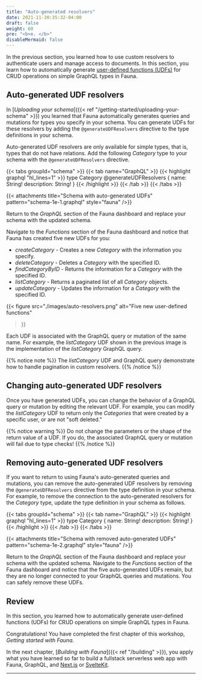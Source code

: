```yaml
---
title: "Auto-generated resolvers"
date: 2021-11-30:35:32-04:00
draft: false
weight: 60
pre: "<b>e. </b>"
disableMermaid: false
---
```


In the previous section, you learned how to use custom resolvers to authenticate users and manage access to documents. In this section, you learn how to automatically generate [user-defined functions (UDFs)][udf] for CRUD operations on simple GraphQL types in Fauna.

## Auto-generated UDF resolvers

In [*Uploading your schema*]({{< ref "/getting-started/uploading-your-schema" >}}) you learned that Fauna automatically generates queries and mutations for types you specify in your schema. You can generate UDFs for these resolvers by adding the `@generateUDFResolvers` directive to the type definitions in your schema.

Auto-generated UDF resolvers are only available for simple types, that is, types that do not have relations. Add the following *Category* type to your schema with the `@generateUDFResolvers` directive.

{{< tabs groupId="schema" >}}
{{< tab name="GraphQL" >}}
{{< highlight graphql "hl_lines=1" >}}
type Category @generateUDFResolvers {
    name: String!
    description: String!
}
{{< /highlight >}}
{{< /tab >}}
{{< /tabs >}}

{{< attachments
      title="Schema with auto-generated UDFs"
      pattern="schema-1e-1.graphql"
      style="fauna"
/>}}

Return to the *GraphQL* section of the Fauna dashboard and replace your schema with the updated schema.

Navigate to the *Functions* section of the Fauna dashboard and notice that Fauna has created five new UDFs for you:
* *createCategory* - Creates a new *Category* with the information you specify.
* *deleteCategory* - Deletes a *Category* with the specified ID.
* *findCategoryByID* - Returns the information for a *Category* with the specified ID.
* *listCategory* - Returns a paginated list of all *Category* objects.
* *updateCategory* - Updates the information for a *Category* with the specified ID.

{{< figure
  src="./images/auto-resolvers.png"
  alt="Five new user-defined functions"
>}}

Each UDF is associated with the GraphQL query or mutation of the same name. For example, the *listCategory* UDF shown in the previous image is the implementation of the *listCategory* GraphQL query.

{{% notice note %}}
The *listCategory* UDF and GraphQL query demonstrate how to handle pagination in custom resolvers.
{{% /notice %}}

## Changing auto-generated UDF resolvers

Once you have generated UDFs, you can change the behavior of a GraphQL query or mutation by editing the relevant UDF. For example, you can modify the *listCategory* UDF to return only the *Categories* that were created by a specific user, or are not "soft deleted."

{{% notice warning %}}
Do not change the parameters or the shape of the return value of a UDF. If you do, the associated GraphQL query or mutation will fail due to type checks!
{{% /notice %}}

## Removing auto-generated UDF resolvers

If you want to return to using Fauna's auto-generated queries and mutations, you can remove the auto-generated UDF resolvers by removing the `@generateUDFResolvers` directive from the type definition in your schema. For example, to remove the connection to the auto-generated resolvers for the *Category* type, update the type definition in your schema as follows.

{{< tabs groupId="schema" >}}
{{< tab name="GraphQL" >}}
{{< highlight graphql "hl_lines=1" >}}
type Category {
    name: String!
    description: String!
}
{{< /highlight >}}
{{< /tab >}}
{{< /tabs >}}

{{< attachments
      title="Schema with removed auto-generated UDFs"
      pattern="schema-1e-2.graphql"
      style="fauna"
/>}}

Return to the *GraphQL* section of the Fauna dashboard and replace your schema with the updated schema. Navigate to the *Functions* section of the Fauna dashboard and notice that the five auto-generated UDFs remain, but they are no longer connected to your GraphQL queries and mutations. You can safely remove these UDFs.

## Review

In this section, you learned how to automatically generate user-defined functions (UDFs) for CRUD operations on simple GraphQL types in Fauna.

Congratulations! You have completed the first chapter of this workshop, *Getting started with Fauna*.

In the next chapter, [*Building with Fauna*]({{< ref "/building" >}}), you apply what you have learned so far to build a fullstack serverless web app with Fauna, GraphQL, and [Next.js][next.js] or [SvelteKit][sveltekit].

---
[next.js]: https://nextjs.org
[sveltekit]: https://kit.svelte.dev/
[udf]: https://docs.fauna.com/fauna/current/api/graphql/functions
